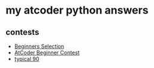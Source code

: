 # my atcoder python answers

## contests
- [Beginners Selection](https://atcoder.jp/contests/abs)
- [AtCoder Beginner Contest](https://kenkoooo.com/atcoder/#/table/)
- [typical 90](https://atcoder.jp/contests/typical90)
